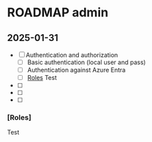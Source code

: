 # ROADMAP admin

## 2025-01-31

- [ ] Authentication and authorization
  - [ ] Basic authentication (local user and pass)
  - [ ] Authentication against Azure Entra
  - [ ] [Roles](Roles) Test
- [ ]
- [ ]
- [ ]

### [Roles]

Test

